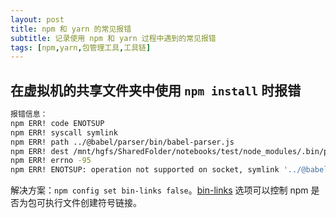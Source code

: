 ```yaml
---
layout: post
title: npm 和 yarn 的常见报错
subtitle: 记录使用 npm 和 yarn 过程中遇到的常见报错
tags: [npm,yarn,包管理工具,工具链]
---
```


## 在虚拟机的共享文件夹中使用 `npm install` 时报错

```bash
报错信息：
npm ERR! code ENOTSUP
npm ERR! syscall symlink
npm ERR! path ../@babel/parser/bin/babel-parser.js
npm ERR! dest /mnt/hgfs/SharedFolder/notebooks/test/node_modules/.bin/parser
npm ERR! errno -95
npm ERR! ENOTSUP: operation not supported on socket, symlink '../@babel/parser/bin/babel-parser.js' -> '/mnt/hgfs/SharedFolder/notebooks/test/node_modules/.bin/parser'
```

解决方案：`npm config set bin-links false`。[bin-links](https://docs.npmjs.com/cli/v7/using-npm/config#bin-links) 选项可以控制 npm 是否为包可执行文件创建符号链接。
